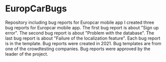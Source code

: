 # EuropCarBugs
Repository including bug reports for Europcar mobile app
I created three bug reports for Europcar mobile app. The first bug report is about "Sign up error". 
The second bug report is about "Problem with the database". The last bug report is about "Failure of the localization feature". 
Each bug report is in the template. Bug reports were created in 2021.
Bug templates are from one of the crowdtesting companies. 
Bug reports were approved by the leader of the project. 
